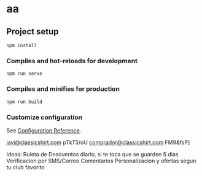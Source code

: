 # aa

## Project setup
```
npm install
```

### Compiles and hot-reloads for development
```
npm run serve
```

### Compiles and minifies for production
```
npm run build
```

### Customize configuration
See [Configuration Reference](https://cli.vuejs.org/config/).


javi@classicshirt.com
pTkT5/oU
comprador@classicshirt.com
FM9&fsP]



Ideas: 
Ruleta de Descuentos diario, si te toca que se guarden 5 dias
Verificacion por SMS/Correo
Comentarios
Personalizacion y ofertas segun tu club favorito
